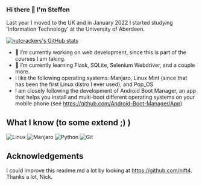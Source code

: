 ### Hi there 👋 I'm Steffen

Last year I moved to the UK and in January 2022 I started studying 'Information Technology' at the University of Aberdeen.

[![nutcrackers's GitHub stats](https://github-readme-stats.vercel.app/api?username=nutcracker22&show_icons=true&include_all_commits=true&theme=tokyonight)](https://github.com/nutcracker22)

- 🔭 I’m currently working on web development, since this is part of the courses I am taking.
- 🌱 I’m currently learning Flask, SQLite, Selenium Webdriver, and a couple more.
- I like the following operating systems: Manjaro, Linux Mint (since that has been the first Linux distro I ever used), and Pop_OS
- I am closely following the development of Android Boot Manager, an app that helps you install and multi-boot different operating systems on your mobile phone (see https://github.com/Android-Boot-Manager/App)

## What I know (to some extend ;) )
![Linux](https://www.vectorlogo.zone/logos/linux/linux-icon.svg)
![Manjaro](https://upload.wikimedia.org/wikipedia/commons/8/85/Manjaro_logo_text.svg)
![Python](https://www.vectorlogo.zone/logos/python/python-icon.svg)
![Git](https://www.vectorlogo.zone/logos/git-scm/git-scm-icon.svg)

## Acknowledgements
I could improve this readme.md a lot by looking at https://github.com/nift4. Thanks a lot, Nick.


<!--
**nutcracker22/nutcracker22** is a ✨ _special_ ✨ repository because its `README.md` (this file) appears on your GitHub profile.

Here are some ideas to get you started:

- 🔭 I’m currently working on web development, since this is part of the course I am taking at University of Aberdeen
- 🌱 I’m currently learning Flask, SQLite, Selenium Webdriver, and a couple more
- 👯 I’m looking to collaborate on ...
- 🤔 I’m looking for help with ...
- 💬 Ask me about ...
- 📫 How to reach me: ...
- 😄 Pronouns: ...
- ⚡ Fun fact: ...



## What's up?
- I help developing LineageOS for cedric & yggdrasil and I am maintaing a fork of it
- I work on multi-boot for phones
- I mod Telegram for Android (Catogram X)
- I maintain an popular magisk module, microG Installer Revived
- I have various side projects
## ... using these languages
[![Top Langs](https://github-readme-stats.vercel.app/api/top-langs/?username=nift4&layout=compact&langs_count=10&theme=tokyonight)](https://github.com/nift4?tab=repositories)

## What I know
![Linux](https://www.vectorlogo.zone/logos/linux/linux-icon.svg)
![Git](https://www.vectorlogo.zone/logos/git-scm/git-scm-icon.svg)
![Bash](https://www.vectorlogo.zone/logos/gnu_bash/gnu_bash-icon.svg)
![Java](https://www.vectorlogo.zone/logos/java/java-icon.svg)
![Jenkins](https://www.vectorlogo.zone/logos/jenkins/jenkins-icon.svg)

-->

